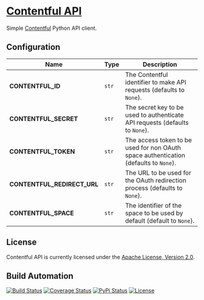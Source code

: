 # [Contentful API](http://contentful-api.hive.pt)

Simple [Contentful](http://contentful.com) Python API client.

## Configuration

| Name | Type | Description |
| ----- | ----- | ----- |
| **CONTENTFUL_ID** | `str` | The Contentful identifier to make API requests (defaults to `None`). |
| **CONTENTFUL_SECRET** | `str` | The secret key to be used to authenticate API requests (defaults to `None`). |
| **CONTENTFUL_TOKEN** | `str` | The access token to be used for non OAuth space authentication (defaults to `None`). |
| **CONTENTFUL_REDIRECT_URL** | `str` | The URL to be used for the OAuth redirection process (defaults to `None`). |
| **CONTENTFUL_SPACE** | `str` | The identifier of the space to be used by default (default to `None`). |

## License

Contentful API is currently licensed under the [Apache License, Version 2.0](http://www.apache.org/licenses/).

## Build Automation

[![Build Status](https://app.travis-ci.com/hivesolutions/contentful-api.svg?branch=master)](https://travis-ci.com/github/hivesolutions/contentful-api)
[![Coverage Status](https://coveralls.io/repos/hivesolutions/contentful-api/badge.svg?branch=master)](https://coveralls.io/r/hivesolutions/contentful-api?branch=master)
[![PyPi Status](https://img.shields.io/pypi/v/contentful-api.svg)](https://pypi.python.org/pypi/contentful-api)
[![License](https://img.shields.io/badge/license-Apache%202.0-blue.svg)](https://www.apache.org/licenses/)
